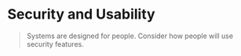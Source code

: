 # Security and Usability

> Systems are designed for people. Consider how people will use security features.
